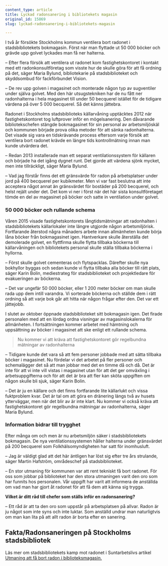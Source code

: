 ```yaml
---
content_type: article
title: Lyckad radonsanering i bibliotekets magasin
original_id: 15869
slug: lyckad-radonsanering-i-bibliotekets-magasin

---
```


I två år försökte Stockholms kommun ventilera bort radonet i stadsbibliotekets bokmagasin. Först när man flyttade ut 50 000 böcker och grävde upp golvet lyckades man få ner halterna.

– Efter flera försök att ventilera ut radonet kom fastighetskontoret i kontakt med ett radonkonsultföretag som visste hur de skulle göra för att få ordning på det, säger Maria Bylund, bibliotekarie på stadsbiblioteket och skyddsombud för fackförbundet Vision.

– De rev upp golven i magasinet och monterade någon typ av sugventiler under själva golvet. Med den här utsugstekniken har de nu fått ner radonhalterna i hela magasinet till under 50 becquerel istället för de tidigare värdena på över 5 000 becquerel. Så det känns jättebra.

Radonet i Stockholms stadsbiblioteks källarvåning upptäcktes 2012 när fastighetskontoret tog luftprover inför en mögelsanering. Den dåvarande bibliotekschefen stängde bokmagasinet för sin personal av arbetsmiljöskäl och kommunen började prova olika metoder för att sänka radonhalterna. Det visade sig vara en tidskrävande process eftersom varje försök att ventilera bort radonet krävde en längre tids kontrollmätning innan man kunde utvärdera det.

– Redan 2013 installerade man ett separat ventilationssystem för källaren och började ha det igång dygnet runt. Det gjorde att värdena sjönk mycket, men inte tillräckligt, säger Maria Bylund.

– Vad jag förstår finns det ett gränsvärde för radon på arbetsplatser under jord på 400 becquerel per kubikmeter. Men vi var fast beslutna att inte acceptera något annat än gränsvärdet för bostäder på 200 becquerel, och helst rejält under det. Det kom vi ner i först när det här sista konsultföretaget tömde en del av magasinet på böcker och satte in ventilation under golvet.

### 50 000 böcker och rullande schema

Våren 2015 visade fastighetskontorets långtidsmätningar att radonhalten i stadsbibliotekets källarlokaler inte längre utgjorde någon arbetsmiljörisk. Fortfarande återstod några månaders arbete innan allmänheten kunde börja låna böcker från bokmagasinet igen. Hantverkare skulle återställa det demolerade golvet, en flyttfirma skulle flytta tillbaka böckerna till källarvåningen och bibliotekets personal skulle ställa tillbaka böckerna i hyllorna.

– Först skulle golvet cementeras och flytspacklas. Därefter skulle nya bokhyllor byggas och sedan kunde vi flytta tillbaka alla böcker till rätt plats, säger Karin Bolin, mediestrateg för stadsbiblioteket och projektledare för evakueringen av böckerna.

– Det var ungefär 50 000 böcker, eller 1 200 meter böcker om man skulle rada upp dem intill varandra. Vi sorterade böckerna och ställde dem i rätt ordning så att varje bok går att hitta när någon frågar efter den. Det var ett jättejobb.

I slutet av oktober öppnade stadsbiblioteket sitt bokmagasin igen. Det firade personalen med att en lördag ordna visningar av magasinslokalerna för allmänheten. I fortsättningen kommer arbetet med hämtning och uppsättning av böcker i magasinet att ske enligt ett rullande schema.

> Nu kommer vi att kräva att fastighetskontoret gör regelbundna mätningar av radonhalterna

– Tidigare kunde det vara så att fem personer jobbade med att sätta tillbaka böcker i magasinet. Nu fördelar vi det arbetet på fler personer och schemalägger det så att man jobbar med det en timme då och då. Det är inte för att vi inte vill vistas i magasinet utan för att det ger omväxling i arbetsuppgifterna och för att det är bra att fler kan sköta uppgiften om någon skulle bli sjuk, säger Karin Bolin.

– Det är ju en källare och det finns fortfarande lite källarlukt och vissa fuktproblem kvar. Det är tal om att göra en dränering längs två av husets ytterväggar, men när det blir av är inte klart. Nu kommer vi också kräva att fastighetskontoret gör regelbundna mätningar av radonhalterna, säger Maria Bylund.

### Information bidrar till trygghet

Efter många om och men är nu arbetsmiljön säker i stadsbibliotekets bokmagasin. De nya ventilationssystemen håller halterna under gränsvärdet på 200 becquerel som Folkhälsomyndigheten har satt för inomhusluft.

– Jag är väldigt glad att det här äntligen har löst sig efter tre års strulande, säger Martin Hafström, områdeschef på stadsbiblioteket.

– En stor utmaning för kommunen var att rent tekniskt få bort radonet. För oss som jobbar på biblioteket har den stora utmaningen varit den oro som har funnits hos personalen. Vår uppgift har varit att informera de anställda om vad man har gjort åt radonet för att få dem att känna sig trygga.

**Vilket är ditt råd till chefer som ställs inför en radonsanering?**

– Ett råd är att ta den oro som uppstår på arbetsplatsen på allvar. Radon är ju något som inte syns och inte luktar. Som anställd undrar man naturligtvis om man kan lita på att allt radon är borta efter en sanering.

Fakta/Radonsaneringen på Stockholms stadsbibliotek
--------------------------------------------------

Läs mer om stadsbibliotekets kamp mot radonet i Suntarbetslivs artikel [Utmaning att få bort radon i biblioteksmagasin.](https://www.suntarbetsliv.se/artiklar/friska-lokaler/utmaning-att-fa-bort-radon-fran-bokmagasin/ "Utmaning att få bort radon")

